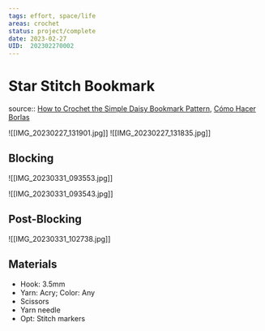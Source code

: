 ```yaml
---
tags: effort, space/life
areas: crochet 
status: project/complete 
date: 2023-02-27
UID:  202302270002
---
```


# Star Stitch Bookmark

source:: [How to Crochet the Simple Daisy Bookmark Pattern](https://youtu.be/UzajhgK3_FQ), [Cómo Hacer Borlas](https://youtu.be/K5nyeBt1k3g)

![[IMG_20230227_131901.jpg]]
![[IMG_20230227_131835.jpg]]

## Blocking
![[IMG_20230331_093553.jpg]]

![[IMG_20230331_093543.jpg]]

## Post-Blocking

![[IMG_20230331_102738.jpg]]

## Materials
- Hook: 3.5mm
- Yarn: Acry; Color: Any
- Scissors
- Yarn needle
- Opt: Stitch markers

